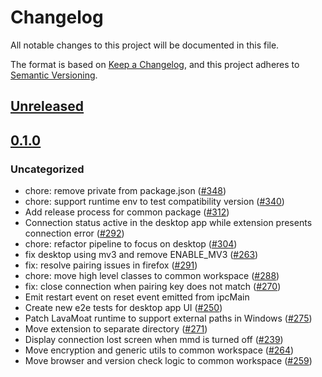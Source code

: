 # Changelog
All notable changes to this project will be documented in this file.

The format is based on [Keep a Changelog](https://keepachangelog.com/en/1.0.0/),
and this project adheres to [Semantic Versioning](https://semver.org/spec/v2.0.0.html).

## [Unreleased]

## [0.1.0]
### Uncategorized
- chore: remove private from package.json ([#348](https://github.com/MetaMask/desktop/pull/348))
- chore: support runtime env to test compatibility version ([#340](https://github.com/MetaMask/desktop/pull/340))
- Add release process for common package ([#312](https://github.com/MetaMask/desktop/pull/312))
- Connection status active in the desktop app while extension presents connection error  ([#292](https://github.com/MetaMask/desktop/pull/292))
- chore: refactor pipeline to focus on desktop ([#304](https://github.com/MetaMask/desktop/pull/304))
- fix desktop using mv3 and remove ENABLE_MV3 ([#263](https://github.com/MetaMask/desktop/pull/263))
- fix: resolve pairing issues in firefox ([#291](https://github.com/MetaMask/desktop/pull/291))
- chore: move high level classes to common workspace ([#288](https://github.com/MetaMask/desktop/pull/288))
- fix: close connection when pairing key does not match ([#270](https://github.com/MetaMask/desktop/pull/270))
- Emit restart event on reset event emitted from ipcMain
- Create new e2e tests for desktop app UI ([#250](https://github.com/MetaMask/desktop/pull/250))
- Patch LavaMoat runtime to support external paths in Windows ([#275](https://github.com/MetaMask/desktop/pull/275))
- Move extension to separate directory ([#271](https://github.com/MetaMask/desktop/pull/271))
- Display connection lost screen when mmd is turned off ([#239](https://github.com/MetaMask/desktop/pull/239))
- Move encryption and generic utils to common workspace ([#264](https://github.com/MetaMask/desktop/pull/264))
- Move browser and version check logic to common workspace ([#259](https://github.com/MetaMask/desktop/pull/259))

[Unreleased]: https://github.com/MetaMask/desktop/compare/@metamask/desktop@0.1.0...HEAD
[0.1.0]: https://github.com/MetaMask/desktop/releases/tag/@metamask/desktop@0.1.0
